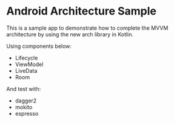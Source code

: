 # Android Architecture Sample

This is a sample app to demonstrate how to complete the MVVM architecture by using the new arch library in Kotlin.

Using components below:
* Lifecycle
* ViewModel
* LiveData
* Room

And test with:
* dagger2
* mokito
* espresso
